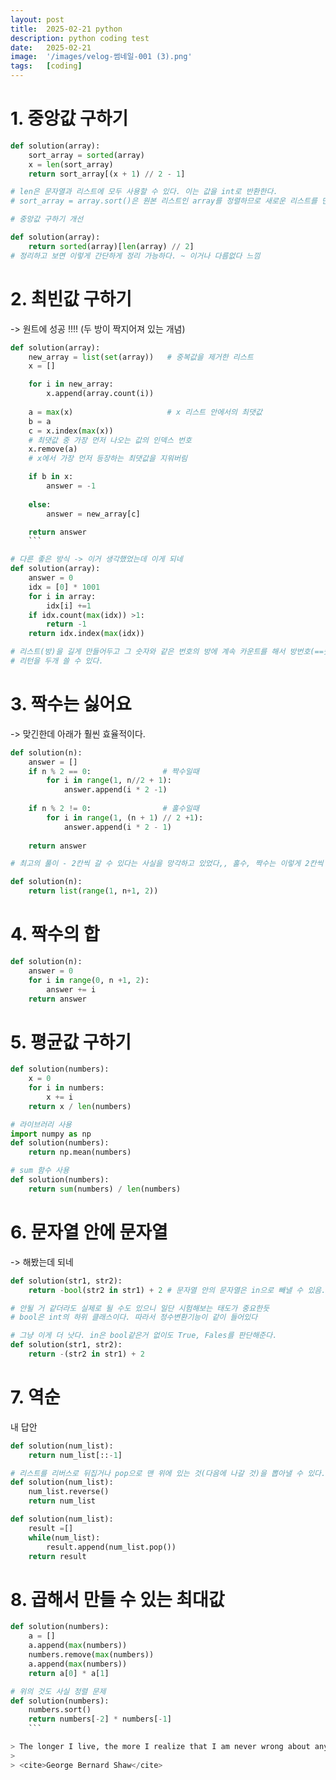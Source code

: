 ```yaml
---
layout: post
title:  2025-02-21 python
description: python coding test
date:   2025-02-21 
image:  '/images/velog-썸네일-001 (3).png'
tags:   [coding]
---
```

# 1. 중앙값 구하기
```python
def solution(array):
    sort_array = sorted(array)
    x = len(sort_array)
    return sort_array[(x + 1) // 2 - 1]

# len은 문자열과 리스트에 모두 사용할 수 있다. 이는 값을 int로 반환한다.
# sort_array = array.sort()은 원본 리스트인 array를 정렬하므로 새로운 리스트를 만들어서 sort_array에 넣을 수 없다.

# 중앙값 구하기 개선

def solution(array):
    return sorted(array)[len(array) // 2]
# 정리하고 보면 이렇게 간단하게 정리 가능하다. ~ 이거나 다름없다 느낌
```

# 2. 최빈값 구하기 
-> 원트에 성공 !!!! (두 방이 짝지어져 있는 개념)
```python
def solution(array):
    new_array = list(set(array))   # 중복값을 제거한 리스트
    x = []

    for i in new_array:
        x.append(array.count(i))
    
    a = max(x)                     # x 리스트 안에서의 최댓값
    b = a
    c = x.index(max(x))            
    # 최댓값 중 가장 먼저 나오는 값의 인덱스 번호
    x.remove(a)                    
    # x에서 가장 먼저 등장하는 최댓값을 지워버림

    if b in x:
        answer = -1
    
    else:
        answer = new_array[c]

    return answer
    ```

# 다른 좋은 방식 -> 이거 생각했었는데 이게 되네
def solution(array):
    answer = 0
    idx = [0] * 1001
    for i in array:
        idx[i] +=1
    if idx.count(max(idx)) >1:
        return -1
    return idx.index(max(idx))

# 리스트(방)을 길게 만들어두고 그 숫자와 같은 번호의 방에 계속 카운트를 해서 방번호(==숫자)를 도출하는 방식
# 리턴을 두개 쓸 수 있다.
```

# 3. 짝수는 싫어요 
-> 맞긴한데 아래가 훨씬 효율적이다.
```python
def solution(n):
    answer = []
    if n % 2 == 0:                # 짝수일때
        for i in range(1, n//2 + 1):
            answer.append(i * 2 -1)
    
    if n % 2 != 0:                # 홀수일때
        for i in range(1, (n + 1) // 2 +1):
            answer.append(i * 2 - 1)
    
    return answer

# 최고의 풀이 - 2칸씩 갈 수 있다는 사실을 망각하고 있었다,, 홀수, 짝수는 이렇게 2칸씩 세는게 훨씬 낫다.

def solution(n):
    return list(range(1, n+1, 2))
```

# 4. 짝수의 합
```python
def solution(n):
    answer = 0
    for i in range(0, n +1, 2):
        answer += i
    return answer
```

# 5. 평균값 구하기

```python
def solution(numbers):
    x = 0
    for i in numbers:
        x += i
    return x / len(numbers)

# 라이브러리 사용
import numpy as np
def solution(numbers):
    return np.mean(numbers)

# sum 함수 사용
def solution(numbers):
    return sum(numbers) / len(numbers)
```

# 6. 문자열 안에 문자열 
-> 해봤는데 되네
```python
def solution(str1, str2):
    return -bool(str2 in str1) + 2 # 문자열 안의 문자열은 in으로 빼낼 수 있음. 

# 안될 거 같더라도 실제로 될 수도 있으니 일단 시험해보는 태도가 중요한듯
# bool은 int의 하위 클래스이다. 따라서 정수변환기능이 같이 들어있다

# 그냥 이게 더 낫다. in은 bool같은거 없이도 True, Fales를 판단해준다.
def solution(str1, str2):
    return -(str2 in str1) + 2
```

# 7. 역순 
내 답안
```python
def solution(num_list):
    return num_list[::-1]

# 리스트를 리버스로 뒤집거나 pop으로 맨 위에 있는 것(다음에 나갈 것)을 뽑아낼 수 있다.
def solution(num_list): 
    num_list.reverse()
    return num_list

def solution(num_list):
    result =[]
    while(num_list):
        result.append(num_list.pop())
    return result
```

# 8. 곱해서 만들 수 있는 최대값

```python
def solution(numbers):
    a = []
    a.append(max(numbers))
    numbers.remove(max(numbers))
    a.append(max(numbers))
    return a[0] * a[1]    

# 위의 것도 사실 정렬 문제
def solution(numbers):
    numbers.sort()
    return numbers[-2] * numbers[-1]
    ```

> The longer I live, the more I realize that I am never wrong about anything, and that all the pains I have so humbly taken to verify my notions have only wasted my time!
>
> <cite>George Bernard Shaw</cite>

